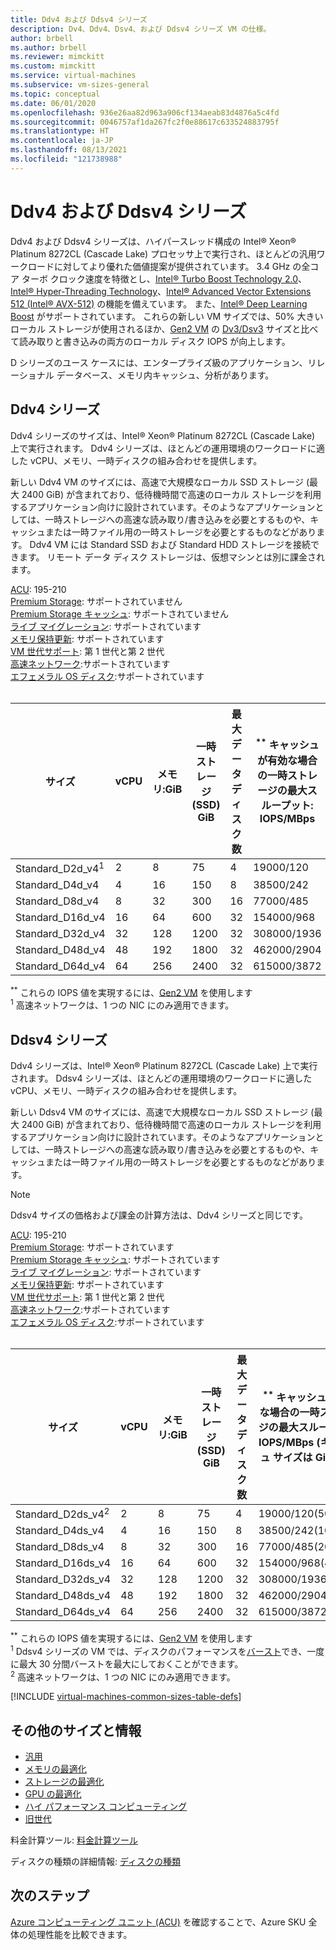 ```yaml
---
title: Ddv4 および Ddsv4 シリーズ
description: Dv4、Ddv4、Dsv4、および Ddsv4 シリーズ VM の仕様。
author: brbell
ms.author: brbell
ms.reviewer: mimckitt
ms.custom: mimckitt
ms.service: virtual-machines
ms.subservice: vm-sizes-general
ms.topic: conceptual
ms.date: 06/01/2020
ms.openlocfilehash: 936e26aa82d963a906cf134aeab83d4876a5c4fd
ms.sourcegitcommit: 0046757af1da267fc2f0e88617c633524883795f
ms.translationtype: HT
ms.contentlocale: ja-JP
ms.lasthandoff: 08/13/2021
ms.locfileid: "121738988"
---
```

# <a name="ddv4-and-ddsv4-series"></a>Ddv4 および Ddsv4 シリーズ

Ddv4 および Ddsv4 シリーズは、ハイパースレッド構成の Intel&reg; Xeon&reg; Platinum 8272CL (Cascade Lake) プロセッサ上で実行され、ほとんどの汎用ワークロードに対してより優れた価値提案が提供されています。 3\.4 GHz の全コア ターボ クロック速度を特徴とし、[Intel&reg; Turbo Boost Technology 2.0](https://www.intel.com/content/www/us/en/architecture-and-technology/turbo-boost/turbo-boost-technology.html)、[Intel&reg; Hyper-Threading Technology](https://www.intel.com/content/www/us/en/architecture-and-technology/hyper-threading/hyper-threading-technology.html)、[Intel&reg; Advanced Vector Extensions 512 (Intel&reg; AVX-512)](https://www.intel.com/content/www/us/en/architecture-and-technology/avx-512-overview.html) の機能を備えています。 また、[Intel&reg; Deep Learning Boost](https://software.intel.com/content/www/us/en/develop/topics/ai/deep-learning-boost.html) がサポートされています。 これらの新しい VM サイズでは、50% 大きいローカル ストレージが使用されるほか、[Gen2 VM](./generation-2.md) の [Dv3/Dsv3](./dv3-dsv3-series.md) サイズと比べて読み取りと書き込みの両方のローカル ディスク IOPS が向上します。

D シリーズのユース ケースには、エンタープライズ級のアプリケーション、リレーショナル データベース、メモリ内キャッシュ、分析があります。

## <a name="ddv4-series"></a>Ddv4 シリーズ

Ddv4 シリーズのサイズは、Intel&reg; Xeon&reg; Platinum 8272CL (Cascade Lake) 上で実行されます。 Ddv4 シリーズは、ほとんどの運用環境のワークロードに適した vCPU、メモリ、一時ディスクの組み合わせを提供します。

新しい Ddv4 VM のサイズには、高速で大規模なローカル SSD ストレージ (最大 2400 GiB) が含まれており、低待機時間で高速のローカル ストレージを利用するアプリケーション向けに設計されています。そのようなアプリケーションとしては、一時ストレージへの高速な読み取り/書き込みを必要とするものや、キャッシュまたは一時ファイル用の一時ストレージを必要とするものなどがあります。 Ddv4 VM には Standard SSD および Standard HDD ストレージを接続できます。 リモート データ ディスク ストレージは、仮想マシンとは別に課金されます。

[ACU](acu.md): 195-210<br>
[Premium Storage](premium-storage-performance.md): サポートされていません<br>
[Premium Storage キャッシュ](premium-storage-performance.md): サポートされていません<br>
[ライブ マイグレーション](maintenance-and-updates.md): サポートされています<br>
[メモリ保持更新](maintenance-and-updates.md): サポートされています<br>
[VM 世代サポート](generation-2.md): 第 1 世代と第 2 世代<br>
[高速ネットワーク](../virtual-network/create-vm-accelerated-networking-cli.md):サポートされています<br>
[エフェメラル OS ディスク](ephemeral-os-disks.md):サポートされています <br>
<br> 

| サイズ | vCPU | メモリ:GiB | 一時ストレージ (SSD) GiB | 最大データ ディスク数 | <sup>**</sup> キャッシュが有効な場合の一時ストレージの最大スループット: IOPS/MBps | 最大 NIC 数|必要なネットワーク帯域幅 (Mbps) |
|---|---|---|---|---|---|---|---|
| Standard_D2d_v4<sup>1</sup> | 2 | 8 | 75 | 4 | 19000/120 | 2|1000 |
| Standard_D4d_v4 | 4 | 16 | 150 | 8 | 38500/242 | 2|2000 |
| Standard_D8d_v4 | 8 | 32 | 300 | 16 | 77000/485 | 4|4000 |
| Standard_D16d_v4 | 16 | 64 | 600 | 32 | 154000/968 | 8|8000 |
| Standard_D32d_v4 | 32 | 128 | 1200 | 32 | 308000/1936 | 8|16000 |
| Standard_D48d_v4 | 48 | 192 | 1800 | 32 | 462000/2904 | 8|24000 |
| Standard_D64d_v4 | 64 | 256 | 2400 | 32 | 615000/3872 | 8|30000 |

<sup>**</sup> これらの IOPS 値を実現するには、[Gen2 VM](generation-2.md) を使用します<br>
<sup>1</sup> 高速ネットワークは、1 つの NIC にのみ適用できます。 

## <a name="ddsv4-series"></a>Ddsv4 シリーズ

Ddv4 シリーズは、Intel&reg; Xeon&reg; Platinum 8272CL (Cascade Lake) 上で実行されます。 Ddsv4 シリーズは、ほとんどの運用環境のワークロードに適した vCPU、メモリ、一時ディスクの組み合わせを提供します。

新しい Ddsv4 VM のサイズには、高速で大規模なローカル SSD ストレージ (最大 2400 GiB) が含まれており、低待機時間で高速のローカル ストレージを利用するアプリケーション向けに設計されています。そのようなアプリケーションとしては、一時ストレージへの高速な読み取り/書き込みを必要とするものや、キャッシュまたは一時ファイル用の一時ストレージを必要とするものなどがあります。 

 > [!NOTE]
 >Ddsv4 サイズの価格および課金の計算方法は、Ddv4 シリーズと同じです。

[ACU](acu.md): 195-210<br>
[Premium Storage](premium-storage-performance.md): サポートされています<br>
[Premium Storage キャッシュ](premium-storage-performance.md): サポートされています<br>
[ライブ マイグレーション](maintenance-and-updates.md): サポートされています<br>
[メモリ保持更新](maintenance-and-updates.md): サポートされています<br>
[VM 世代サポート](generation-2.md): 第 1 世代と第 2 世代<br>
[高速ネットワーク](../virtual-network/create-vm-accelerated-networking-cli.md):サポートされています<br>
[エフェメラル OS ディスク](ephemeral-os-disks.md):サポートされています <br>
<br> 

| サイズ | vCPU | メモリ:GiB | 一時ストレージ (SSD) GiB | 最大データ ディスク数 | <sup>**</sup> キャッシュが有効な場合の一時ストレージの最大スループット: IOPS/MBps (キャッシュ サイズは GiB 単位) | キャッシュが無効な場合の最大ディスク スループット: IOPS/MBps |  バースト キャッシュが無効なディスクの最大スループット: IOPS/MBps<sup>1</sup> | 最大 NIC 数|必要なネットワーク帯域幅 (Mbps) |
|---|---|---|---|---|---|---|---|---|---|
| Standard_D2ds_v4<sup>2</sup> | 2 | 8 | 75 | 4 | 19000/120(50) | 3200/48 | 4000/200 | 2|1000 |
| Standard_D4ds_v4 | 4 | 16 | 150 | 8 | 38500/242(100) | 6400/96 | 8000/200 | 2|2000 |
| Standard_D8ds_v4 | 8 | 32 | 300 | 16 | 77000/485(200) | 12800/192 | 16000/400 | 4|4000 |
| Standard_D16ds_v4 | 16 | 64 | 600 | 32 | 154000/968(400) | 25600/384 | 32000/800 | 8|8000 |
| Standard_D32ds_v4 | 32 | 128 | 1200 | 32 | 308000/1936(800) | 51200/768 | 64000/1600 | 8|16000 |
| Standard_D48ds_v4 | 48 | 192 | 1800 | 32 | 462000/2904(1200) | 76800/1152 | 80000/2000 | 8|24000 |
| Standard_D64ds_v4 | 64 | 256 | 2400 | 32 | 615000/3872(1600) | 80000/1200 | 80000/2000 | 8|30000 |

<sup>**</sup> これらの IOPS 値を実現するには、[Gen2 VM](generation-2.md) を使用します<br>
<sup>1</sup>  Ddsv4 シリーズの VM では、ディスクのパフォーマンスを[バースト](./disk-bursting.md)でき、一度に最大 30 分間バーストを最大にしておくことができます。<br>
<sup>2</sup> 高速ネットワークは、1 つの NIC にのみ適用できます。 

[!INCLUDE [virtual-machines-common-sizes-table-defs](../../includes/virtual-machines-common-sizes-table-defs.md)]

## <a name="other-sizes-and-information"></a>その他のサイズと情報

- [汎用](sizes-general.md)
- [メモリの最適化](sizes-memory.md)
- [ストレージの最適化](sizes-storage.md)
- [GPU の最適化](sizes-gpu.md)
- [ハイ パフォーマンス コンピューティング](sizes-hpc.md)
- [旧世代](sizes-previous-gen.md)

料金計算ツール: [料金計算ツール](https://azure.microsoft.com/pricing/calculator/)

ディスクの種類の詳細情報: [ディスクの種類](./disks-types.md#ultra-disk)


## <a name="next-steps"></a>次のステップ

[Azure コンピューティング ユニット (ACU)](acu.md) を確認することで、Azure SKU 全体の処理性能を比較できます。
